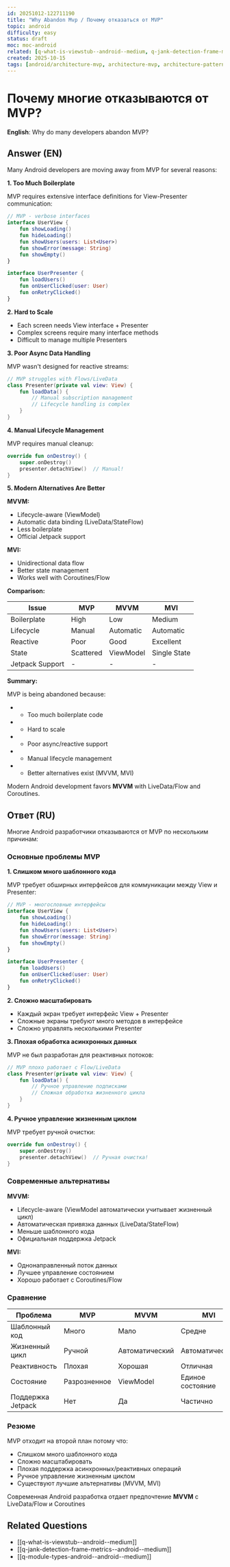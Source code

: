 ```yaml
---
id: 20251012-122711190
title: "Why Abandon Mvp / Почему отказаться от MVP"
topic: android
difficulty: easy
status: draft
moc: moc-android
related: [q-what-is-viewstub--android--medium, q-jank-detection-frame-metrics--performance--medium, q-module-types-android--android--medium]
created: 2025-10-15
tags: [android/architecture-mvp, architecture-mvp, architecture-patterns, lifecycle, mvi, mvp, mvvm, difficulty/easy]
---
```

# Почему многие отказываются от MVP?

**English**: Why do many developers abandon MVP?

## Answer (EN)
Many Android developers are moving away from MVP for several reasons:

**1. Too Much Boilerplate**

MVP requires extensive interface definitions for View-Presenter communication:

```kotlin
// MVP - verbose interfaces
interface UserView {
    fun showLoading()
    fun hideLoading()
    fun showUsers(users: List<User>)
    fun showError(message: String)
    fun showEmpty()
}

interface UserPresenter {
    fun loadUsers()
    fun onUserClicked(user: User)
    fun onRetryClicked()
}
```

**2. Hard to Scale**

- Each screen needs View interface + Presenter
- Complex screens require many interface methods
- Difficult to manage multiple Presenters

**3. Poor Async Data Handling**

MVP wasn't designed for reactive streams:

```kotlin
// MVP struggles with Flows/LiveData
class Presenter(private val view: View) {
    fun loadData() {
        // Manual subscription management
        // Lifecycle handling is complex
    }
}
```

**4. Manual Lifecycle Management**

MVP requires manual cleanup:

```kotlin
override fun onDestroy() {
    super.onDestroy()
    presenter.detachView()  // Manual!
}
```

**5. Modern Alternatives Are Better**

**MVVM:**
- Lifecycle-aware (ViewModel)
- Automatic data binding (LiveData/StateFlow)
- Less boilerplate
- Official Jetpack support

**MVI:**
- Unidirectional data flow
- Better state management
- Works well with Coroutines/Flow

**Comparison:**

| Issue | MVP | MVVM | MVI |
|-------|-----|------|-----|
| Boilerplate | High | Low | Medium |
| Lifecycle | Manual | Automatic | Automatic |
| Reactive | Poor | Good | Excellent |
| State | Scattered | ViewModel | Single State |
| Jetpack Support | - | - | - |

**Summary:**

MVP is being abandoned because:
- - Too much boilerplate code
- - Hard to scale
- - Poor async/reactive support
- - Manual lifecycle management
- - Better alternatives exist (MVVM, MVI)

Modern Android development favors **MVVM** with LiveData/Flow and Coroutines.

## Ответ (RU)

Многие Android разработчики отказываются от MVP по нескольким причинам:

### Основные проблемы MVP

**1. Слишком много шаблонного кода**

MVP требует обширных интерфейсов для коммуникации между View и Presenter:

```kotlin
// MVP - многословные интерфейсы
interface UserView {
    fun showLoading()
    fun hideLoading()
    fun showUsers(users: List<User>)
    fun showError(message: String)
    fun showEmpty()
}

interface UserPresenter {
    fun loadUsers()
    fun onUserClicked(user: User)
    fun onRetryClicked()
}
```

**2. Сложно масштабировать**

- Каждый экран требует интерфейс View + Presenter
- Сложные экраны требуют много методов в интерфейсе
- Сложно управлять несколькими Presenter

**3. Плохая обработка асинхронных данных**

MVP не был разработан для реактивных потоков:

```kotlin
// MVP плохо работает с Flow/LiveData
class Presenter(private val view: View) {
    fun loadData() {
        // Ручное управление подписками
        // Сложная обработка жизненного цикла
    }
}
```

**4. Ручное управление жизненным циклом**

MVP требует ручной очистки:

```kotlin
override fun onDestroy() {
    super.onDestroy()
    presenter.detachView()  // Ручная очистка!
}
```

### Современные альтернативы

**MVVM:**
- Lifecycle-aware (ViewModel автоматически учитывает жизненный цикл)
- Автоматическая привязка данных (LiveData/StateFlow)
- Меньше шаблонного кода
- Официальная поддержка Jetpack

**MVI:**
- Однонаправленный поток данных
- Лучшее управление состоянием
- Хорошо работает с Coroutines/Flow

### Сравнение

| Проблема | MVP | MVVM | MVI |
|----------|-----|------|-----|
| Шаблонный код | Много | Мало | Средне |
| Жизненный цикл | Ручной | Автоматический | Автоматический |
| Реактивность | Плохая | Хорошая | Отличная |
| Состояние | Разрозненное | ViewModel | Единое состояние |
| Поддержка Jetpack | Нет | Да | Частично |

### Резюме

MVP отходит на второй план потому что:
- Слишком много шаблонного кода
- Сложно масштабировать
- Плохая поддержка асинхронных/реактивных операций
- Ручное управление жизненным циклом
- Существуют лучшие альтернативы (MVVM, MVI)

Современная Android разработка отдает предпочтение **MVVM** с LiveData/Flow и Coroutines

## Related Questions

- [[q-what-is-viewstub--android--medium]]
- [[q-jank-detection-frame-metrics--android--medium]]
- [[q-module-types-android--android--medium]]
